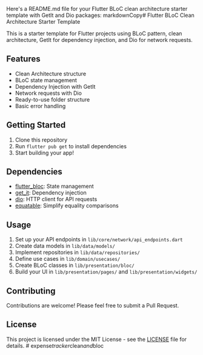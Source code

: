 Here's a README.md file for your Flutter BLoC clean architecture starter template with GetIt and Dio packages:
markdownCopy# Flutter BLoC Clean Architecture Starter Template

This is a starter template for Flutter projects using BLoC pattern, clean architecture, GetIt for dependency injection, and Dio for network requests.

## Features

- Clean Architecture structure
- BLoC state management
- Dependency Injection with GetIt
- Network requests with Dio
- Ready-to-use folder structure
- Basic error handling

## Getting Started

1. Clone this repository
2. Run `flutter pub get` to install dependencies
3. Start building your app!

## Dependencies

- [flutter_bloc](https://pub.dev/packages/flutter_bloc): State management
- [get_it](https://pub.dev/packages/get_it): Dependency injection
- [dio](https://pub.dev/packages/dio): HTTP client for API requests
- [equatable](https://pub.dev/packages/equatable): Simplify equality comparisons

## Usage

1. Set up your API endpoints in `lib/core/network/api_endpoints.dart`
2. Create data models in `lib/data/models/`
3. Implement repositories in `lib/data/repositories/`
4. Define use cases in `lib/domain/usecases/`
5. Create BLoC classes in `lib/presentation/bloc/`
6. Build your UI in `lib/presentation/pages/` and `lib/presentation/widgets/`

## Contributing

Contributions are welcome! Please feel free to submit a Pull Request.

## License

This project is licensed under the MIT License - see the [LICENSE](LICENSE) file for details.
#   e x p e n s e _ t r a c k e r _ c l e a n _ a n d _ b l o c  
 